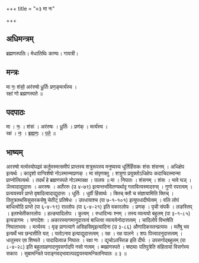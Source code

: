 +++
title = "०३ मा नः"

+++
## अधिमन्त्रम्
ब्रह्मणस्पतिः। मेधातिथिः काण्वः। गायत्री।

## मन्त्रः
मा नः॒ शंसो॒ अर॑रुषो धू॒र्तिः प्रण॒ङ्मर्त्य॑स्य ।  
रक्षा॑ णो ब्रह्मणस्पते ॥

## पदपाठः
मा । नः॒ । शंसः॑ । अर॑रुषः । धू॒र्तिः । प्रण॑क् । मर्त्य॑स्य ।  
रक्ष॑ । नः॒ । ब्र॒ह्म॒णः॒ । प॒ते॒ ॥

## भाष्यम्
अररुषो मर्त्यस्योपद्रवं कर्तुमस्मत्समीपं प्राप्तस्य शत्रुरूपस्य मनुष्यस्य धूर्तिर्हिंसकः शंसः शंसनम् । अधिक्षेप इत्यर्थः । कादृशो वाग्विशेषो नोऽस्मान्माप्रणक् । मा संपृणक्तु । शत्रुणा प्रयुक्तोऽधिक्षेपः कदाचिदस्मान्मा प्राप्नोत्वित्यर्थः । तदर्थं हे ब्रह्मणस्पते नोऽस्मान्रक्ष । पालय ॥ मा । निपातः । शंसनम् । शंसः । भावे घञ् । ञॆत्त्वादाद्युदात्तः । अररुषः । अर्तेररुः (उ ४-७९) इत्यन्तर्भावितण्यर्थादृ गतावित्यस्मादरुस् । गुणो रपरत्वम् । प्रत्ययस्वरे प्राप्ते वृषादित्वादाद्युदात्तः । धूर्तिः । धुर्वी हिंसार्थः । क्तिच् क्तौ च संज्ञायामिति क्तिच् । तितुत्रतथसिसुसरकसेषु चेतीट् प्रतिषेधः । उपधायाश्च (पा ७-१-१०१) इत्युपधादीर्घत्वम् । वलि लोपं बाधित्वोठि प्राप्ते (पा ६-४-१९) राल्लोपः (पा ६-४-२१) इति वकारलोपः । प्रणक् । पृची संपर्के । लङस्तिप् । इतश्चेतीकारलोपः । हल्ङ्यादिलोपः । कुत्वम् । रुधादिभ्यः श्नम् । तस्य व्यत्ययो बहुलम् (पा ३-१-८५) इत्यडागमः । यणादेशः । अकारस्यागमानुदात्तत्वं बाधित्वा व्यत्ययेनोदात्तत्वम् । चादिलोपे विभाषेति निघाताभावः । मर्त्यस्य । मृङ् प्राणत्यागे असिहसिमृइत्यादिना (उ ३-८६) औणादिकस्तन्प्रत्ययः । मर्तेषु भव इत्यर्थे भव छन्दसीति यत् । यतोऽनाव इत्याद्युदात्तत्वम् । रक्ष । रक्ष पालने । शपः पित्त्वादनुदात्तत्वम् । धातुस्वर एव शिष्यते । पादादित्वान्न निघातः । रक्षा णः । द्यृचोऽतस्तिङ इति दीर्घः । उपसर्गाद्बहुलम् (पा ८-४-२८) इति बहुलग्रहणादनुपसर्गादपि नसो णत्वम् । ब्मह्मणस्पते । षष्ठ्याः पतिपुत्रेति संहितायां विसर्गस्य सकारः । सुबामन्त्रिते पराङ्गवद्भावात्पदद्वयस्यामन्त्रितनिघातः ॥ ३ ॥